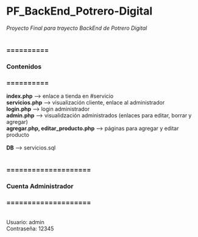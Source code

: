 # PF_BackEnd_Potrero-Digital
*Proyecto Final para trayecto BackEnd de Potrero Digital*<br />
<br />
### ==========<br />
### Contenidos 
### ==========<br />
**index.php** --> enlace a tienda en #servicio<br />
**servicios.php** --> visualización cliente, enlace al administrador<br />
**login.php** --> login administrador<br />
**admin.php** --> visualidzación administrados (enlaces para editar, borrar y agregar)<br />
**agregar.php, editar_producto.php** --> páginas para agregar y editar producto<br />
<br />
**DB** --> servicios.sql  
<br />
### ====================<br />
### Cuenta Administrador
### ====================<br />
<br />
Usuario: admin<br />
Contraseña: 12345<br />


